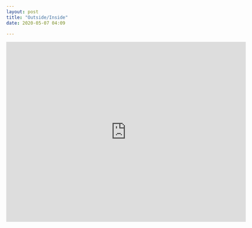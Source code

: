 ```yaml
---
layout: post
title: "Outside/Inside"
date: 2020-05-07 04:09

---
```


<iframe src="https://player.vimeo.com/video/415773403" width="640" height="480" frameborder="0" allow="autoplay; fullscreen" allowfullscreen></iframe>
